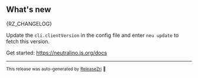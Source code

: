 ## What's new
{RZ_CHANGELOG}

Update the `cli.clientVersion` in the config file and enter `neu update` to fetch this version.

Get started: https://neutralino.js.org/docs

<hr/>


<small>This release was auto-generated by [ReleaseZri](https://github.com/codezri/releasezri) :rocket:</small>
